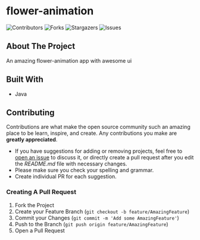# flower-animation

![Contributors](https://img.shields.io/github/contributors/kevalvavaliya/flower-animation?color=dark-green) ![Forks](https://img.shields.io/github/forks/kevalvavaliya/flower-animation?style=social) ![Stargazers](https://img.shields.io/github/stars/kevalvavaliya/flower-animation?style=social) ![Issues](https://img.shields.io/github/issues/kevalvavaliya/flower-animation) 


## About The Project

An amazing flower-animation app with awesome ui

## Built With
- Java

## Contributing

Contributions are what make the open source community such an amazing place to be learn, inspire, and create. Any contributions you make are **greatly appreciated**.
* If you have suggestions for adding or removing projects, feel free to [open an issue](https://github.com/ZOandasan/Gamehub/issues/new) to discuss it, or directly create a pull request after you edit the *README.md* file with necessary changes.
* Please make sure you check your spelling and grammar.
* Create individual PR for each suggestion.

### Creating A Pull Request

1. Fork the Project
2. Create your Feature Branch (`git checkout -b feature/AmazingFeature`)
3. Commit your Changes (`git commit -m 'Add some AmazingFeature'`)
4. Push to the Branch (`git push origin feature/AmazingFeature`)
5. Open a Pull Request
